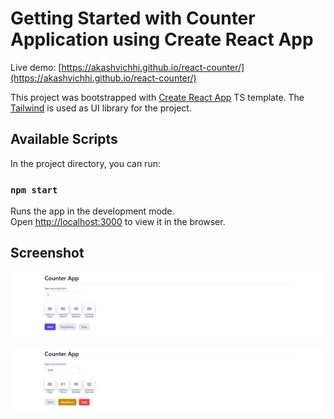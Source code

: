 # Getting Started with Counter Application using Create React App

Live demo: [https://akashvichhi.github.io/react-counter/](https://akashvichhi.github.io/react-counter/)

This project was bootstrapped with [Create React App](https://github.com/facebook/create-react-app) TS template. The [Tailwind](https://tailwindui.com/) is used as UI library for the project.

## Available Scripts

In the project directory, you can run:

### `npm start`

Runs the app in the development mode.\
Open [http://localhost:3000](http://localhost:3000) to view it in the browser.

## Screenshot

![](images/1.png)

![](images/2.png)
